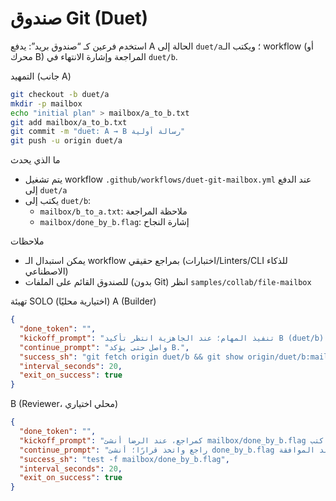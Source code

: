 صندوق Git (Duet)
=================

استخدم فرعين كـ “صندوق بريد”: يدفع A الحالة إلى `duet/a`؛ ويكتب الـ workflow (أو محرك B) المراجعة وإشارة الانتهاء في `duet/b`.

التمهيد (جانب A)
```bash
git checkout -b duet/a
mkdir -p mailbox
echo "initial plan" > mailbox/a_to_b.txt
git add mailbox/a_to_b.txt
git commit -m "duet: A → B رسالة أولية"
git push -u origin duet/a
```

ما الذي يحدث
- يتم تشغيل workflow `.github/workflows/duet-git-mailbox.yml` عند الدفع إلى `duet/a`
- يكتب إلى `duet/b`:
  - `mailbox/b_to_a.txt`: ملاحظة المراجعة
  - `mailbox/done_by_b.flag`: إشارة النجاح

ملاحظات
- يمكن استبدال الـ workflow بمراجع حقيقي (اختبارات/‎Linters/CLI للذكاء الاصطناعي)
- للصندوق القائم على الملفات (بدون Git) انظر `samples/collab/file-mailbox`

تهيئة SOLO (اختيارية محليًا)
A (Builder)
```json
{
  "done_token": "",
  "kickoff_prompt": "تنفيذ المهام؛ عند الجاهزية انتظر تأكيد B (duet/b).",
  "continue_prompt": "واصل حتى يؤكد B.",
  "success_sh": "git fetch origin duet/b && git show origin/duet/b:mailbox/done_by_b.flag >/dev/null 2>&1",
  "interval_seconds": 20,
  "exit_on_success": true
}
```
B (Reviewer، محلي اختياري)
```json
{
  "done_token": "",
  "kickoff_prompt": "كمراجع، عند الرضا أنشئ mailbox/done_by_b.flag واكتب mailbox/b_to_a.txt.",
  "continue_prompt": "راجع واتخذ قرارًا؛ أنشئ done_by_b.flag عند الموافقة.",
  "success_sh": "test -f mailbox/done_by_b.flag",
  "interval_seconds": 20,
  "exit_on_success": true
}
```
